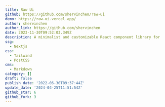 ```yaml
---
title: Raw Ui
github: https://github.com/shervinchen/raw-ui
demo: https://raw-ui.vercel.app/
author: shervinchen
author_link: https://github.com/shervinchen
date: 2023-11-30T09:52:03.349Z
description: A minimalist and customizable React component library for web applications.
ssg:
  - Nextjs
css:
  - Tailwind
  - PostCSS
cms:
  - Markdown
category: []
draft: false
publish_date: '2022-06-30T09:37:44Z'
update_date: '2024-04-25T11:51:54Z'
github_star: 6
github_fork: 3
---
```

